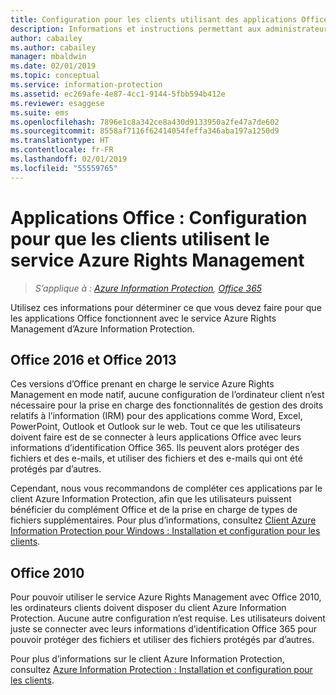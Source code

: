 ```yaml
---
title: Configuration pour les clients utilisant des applications Office avec Azure RMS d’Azure Information Protection
description: Informations et instructions permettant aux administrateurs de configurer des applications Office pour qu’elles fonctionnent avec le service Azure Rights Management d’Azure Information Protection.
author: cabailey
ms.author: cabailey
manager: mbaldwin
ms.date: 02/01/2019
ms.topic: conceptual
ms.service: information-protection
ms.assetid: ec269afe-4e87-4cc1-9144-5fbb594b412e
ms.reviewer: esaggese
ms.suite: ems
ms.openlocfilehash: 7896e1c8a342ce8a430d9133950a2fe47a7de602
ms.sourcegitcommit: 8558af7116f62414054feffa346aba197a1250d9
ms.translationtype: HT
ms.contentlocale: fr-FR
ms.lasthandoff: 02/01/2019
ms.locfileid: "55559765"
---
```

# <a name="office-apps-configuration-for-clients-to-use-the-azure-rights-management-service"></a>Applications Office : Configuration pour que les clients utilisent le service Azure Rights Management

>*S’applique à : [Azure Information Protection](https://azure.microsoft.com/pricing/details/information-protection), [Office 365](https://download.microsoft.com/download/E/C/F/ECF42E71-4EC0-48FF-AA00-577AC14D5B5C/Azure_Information_Protection_licensing_datasheet_EN-US.pdf)*


Utilisez ces informations pour déterminer ce que vous devez faire pour que les applications Office fonctionnent avec le service Azure Rights Management d’Azure Information Protection.

## <a name="office2016-and-office-2013"></a>Office 2016 et Office 2013
Ces versions d’Office prenant en charge le service Azure Rights Management en mode natif, aucune configuration de l’ordinateur client n’est nécessaire pour la prise en charge des fonctionnalités de gestion des droits relatifs à l’information (IRM) pour des applications comme Word, Excel, PowerPoint, Outlook et Outlook sur le web. Tout ce que les utilisateurs doivent faire est de se connecter à leurs applications Office avec leurs informations d’identification Office 365. Ils peuvent alors protéger des fichiers et des e-mails, et utiliser des fichiers et des e-mails qui ont été protégés par d’autres.

Cependant, nous vous recommandons de compléter ces applications par le client Azure Information Protection, afin que les utilisateurs puissent bénéficier du complément Office et de la prise en charge de types de fichiers supplémentaires. Pour plus d’informations, consultez [Client Azure Information Protection pour Windows : Installation et configuration pour les clients](configure-client.md).

## <a name="office2010"></a>Office 2010
Pour pouvoir utiliser le service Azure Rights Management avec Office 2010, les ordinateurs clients doivent disposer du client Azure Information Protection. Aucune autre configuration n’est requise. Les utilisateurs doivent juste se connecter avec leurs informations d’identification Office 365 pour pouvoir protéger des fichiers et utiliser des fichiers protégés par d’autres.

Pour plus d’informations sur le client Azure Information Protection, consultez [Azure Information Protection : Installation et configuration pour les clients](configure-client.md).

